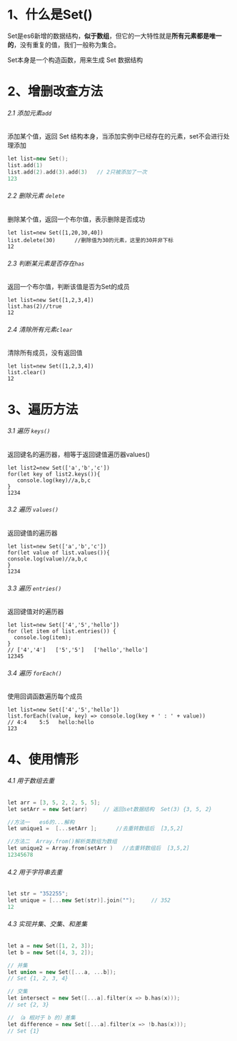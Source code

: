 # 1、什么是Set()

Set是es6新增的数据结构，**似于数组**，但它的一大特性就是**所有元素都是唯一的**，没有重复的值，我们一般称为集合。

Set本身是一个构造函数，用来生成 Set 数据结构

# 2、增删改查方法

###### 2.1 添加元素`add`

添加某个值，返回 Set 结构本身，当添加实例中已经存在的元素，set不会进行处理添加

```cpp
let list=new Set();
list.add(1)
list.add(2).add(3).add(3)   // 2只被添加了一次
123
```

###### 2.2 删除元素 `delete`

删除某个值，返回一个布尔值，表示删除是否成功

```
let list=new Set([1,20,30,40])
list.delete(30)      //删除值为30的元素，这里的30并非下标
12
```

###### 2.3 判断某元素是否存在`has`

返回一个布尔值，判断该值是否为Set的成员

```
let list=new Set([1,2,3,4])
list.has(2)//true
12
```

###### 2.4 清除所有元素`clear`

清除所有成员，没有返回值

```
let list=new Set([1,2,3,4])
list.clear()
12
```

# 3、遍历方法

###### 3.1 遍历 `keys()`

返回键名的遍历器，相等于返回键值遍历器values()

```
let list2=new Set(['a','b','c'])
for(let key of list2.keys()){
   console.log(key)//a,b,c
}
1234
```

###### 3.2 遍历 `values()`

返回键值的遍历器

```
let list=new Set(['a','b','c'])
for(let value of list.values()){
console.log(value)//a,b,c
}
1234
```

###### 3.3 遍历 `entries()`

返回键值对的遍历器

```
let list=new Set(['4','5','hello'])
for (let item of list.entries()) {
  console.log(item);
}
// ['4','4']   ['5','5']   ['hello','hello'] 
12345
```

###### 3.4 遍历 `forEach()`

使用回调函数遍历每个成员

```
let list=new Set(['4','5','hello'])
list.forEach((value, key) => console.log(key + ' : ' + value))
// 4:4    5:5   hello:hello
123
```

# 4、使用情形

###### 4.1 用于数组去重

```cpp
let arr = [3, 5, 2, 2, 5, 5];
let setArr = new Set(arr)     // 返回set数据结构  Set(3) {3, 5, 2}

//方法一   es6的...解构
let unique1 =  [...setArr ];      //去重转数组后  [3,5,2]

//方法二  Array.from()解析类数组为数组
let unique2 = Array.from(setArr )   //去重转数组后  [3,5,2]
12345678
```

###### 4.2 用于字符串去重

```cpp
let str = "352255";
let unique = [...new Set(str)].join("");     // 352 
12
```

###### 4.3 实现并集、交集、和差集

```cpp
let a = new Set([1, 2, 3]);
let b = new Set([4, 3, 2]);

// 并集
let union = new Set([...a, ...b]);
// Set {1, 2, 3, 4}

// 交集
let intersect = new Set([...a].filter(x => b.has(x)));
// set {2, 3}

// （a 相对于 b 的）差集
let difference = new Set([...a].filter(x => !b.has(x)));
// Set {1}
```